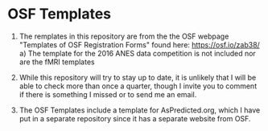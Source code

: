 # OSF Templates

1) The remplates in this repository are from the the OSF webpage "Templates of OSF Registration Forms" found here: https://osf.io/zab38/
    a) The template for the 2016 ANES data competition is not included nor are the fMRI templates
    
2) While this repository will try to stay up to date, it is unlikely that I will be able to check more than once a quarter, though I invite you to comment if there is something I missed or to send me an email. 

3) The OSF Templates include a template for AsPredicted.org, which I have put in a separate repository since it has a separate website from OSF. 
